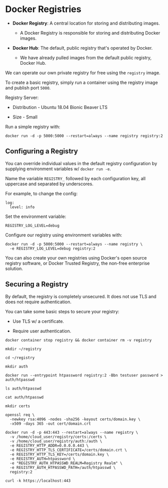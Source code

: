 # Docker Registries

* **Docker Registry**: A central location for storing and distributing images.

  * A Docker Registry is responsible for storing and distributing Docker images.

* **Docker Hub**: The default, public registry that's operated by Docker.

  * We have already pulled images from the default public registry, Docker Hub.

We can operate our own private registry for free using the `registry` image.

To create a basic registry, simply run a container using the registry image and publish port `5000`.

Registry Server:

* Distribution - Ubuntu 18.04 Bionic Beaver LTS

* Size - Small

Run a simple registry with:

```
docker run -d -p 5000:5000 --restart=always --name registry registry:2
```

## Configuring a Registry

You can override individual values in the default registry configuration by supplying environment variables w/ `docker run -e`.

Name the variable `REGISTRY_` followed by each configuration key, all uppercase and separated by underscores.

For example, to change the config:

```
log:
  level: info
```

Set the environment variable:

```
REGISTRY_LOG_LEVEL=debug
```

Configure our registry using environment variables with:

```
docker run -d -p 5000:5000 --restart=always --name registry \
  -e REGISTRY_LOG_LEVEL=debug registry:2
```

You can also create your own registries using Docker's open source registry software, or Docker Trusted Registry, the non-free enterprise solution.

## Securing a Registry

By default, the registry is completely unsecured. It does not use TLS and does not require authentication.

You can take some basic steps to secure your registry:

* Use TLS w/ a certificate.

* Require user authentication.

```
docker container stop registry && docker container rm -v registry
```

```
mkdir ~/registry
```

```
cd ~/registry
```

```
mkdir auth
```

```
docker run --entrypoint htpassword registry:2 -Bbn testuser password > auth/htpasswd
```

```
ls auth/htpasswd
```

```
cat auth/htpasswd
```

```
mkdir certs
```

```
openssl req \
  -newkey rsa:4096 -nodes -sha256 -keyout certs/domain.key \
  -x509 -days 365 -out cert/domain.crt
```

```
docker run -d -p 443:443 --restart=always --name registry \
  -v /home/cloud_user/registry/certs:/certs \
  -v /home/cloud_user/registry/auth:/auth \
  -e REGISTRY_HTTP_ADDR=0.0.0.0.443 \
  -e REGISTRY_HTTP_TLS_CERTIFICATE=/certs/domain.crt \
  -e REGISTRY_HTTP_TLS_KEY=/certs/domain.key \
  -e REGISTRY_AUTH=htpassword \
  -e "REGISTRY_AUTH_HTPASSWD_REALM=Registry Realm" \
  -e REGISTRY_AUTH_HTPASSWD_PATH=/auth/htpasswd \
  registry:2
```

```
curl -k https://localhost:443
```
